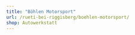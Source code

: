 ```yaml
---
title: "Böhlen Motorsport"
url: /rueti-bei-riggisberg/boehlen-motorsport/
shop: Autowerkstatt
---
```

